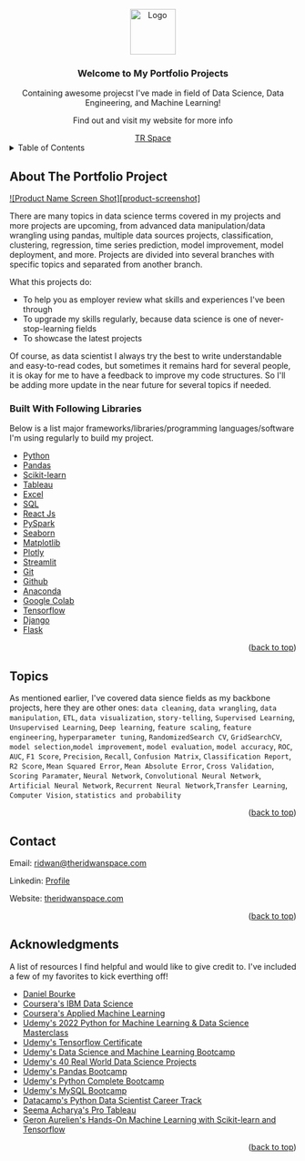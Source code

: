 


<!-- PROJECT LOGO -->
<br />
<div align="center">
  <a href="https://github.com/emaranalytics/dataproject">
    <img src="images/logo.png" alt="Logo" width="80" height="80">
  </a>

  <h3 align="center">Welcome to My Portfolio Projects</h3>

  <p align="center">
    Containing awesome projecst I've made in field of Data Science, Data Engineering, and Machine Learning!
  </p>
  
  <p align="center">
    Find out and visit my website for more info
  </p>
  
  <a href="http://theridwanspace.com/">
    TR Space
  </a>
  
</div>



<!-- TABLE OF CONTENTS -->
<details>
  <summary>Table of Contents</summary>
  <ol>
    <li>
      <a href="#about-the-project">Explanatory Data Analysis</a>
      <ul>
        <li><a href="#built-with">Project 1</a></li>
        <li><a href="#built-with">Project 2</a></li>
        <li><a href="#built-with">Project 3</a></li>
      </ul>
    </li>
    <li>
      <a href="#getting-started">Machine Learning</a>
      <ul>
        <li><a href="#prerequisites">Project 1</a></li>
        <li><a href="#installation">Project 2</a></li>
        <li><a href="#installation">Project 3</a></li>
      </ul>
    </li>
    <li>
      <a href="#getting-started">Data Engineering</a>
      <ul>
        <li><a href="#prerequisites">Project 1</a></li>
        <li><a href="#installation">Project 2</a></li>
        <li><a href="#installation">Project 3</a></li>
      </ul>
    </li>
  </ol>
</details>



<!-- ABOUT THE PROJECT -->
## About The Portfolio Project

[![Product Name Screen Shot][product-screenshot]](https://example.com)

There are many topics in data science terms covered in my projects and more projects are upcoming, from advanced data manipulation/data wrangling using pandas, multiple data sources projects, classification, clustering, regression, time series prediction, model improvement, model deployment, and more. Projects are divided into several branches with specific topics and separated from another branch.

What this projects do:
* To help you as employer review what skills and experiences I've been through
* To upgrade my skills regularly, because data science is one of never-stop-learning fields
* To showcase the latest projects

Of course, as data scientist I always try the best to write understandable and easy-to-read codes, but sometimes it remains hard for several people, it is okay for me to have a feedback to improve my code structures. So I'll be adding more update in the near future for several topics if needed.



### Built With Following Libraries

Below is a list major frameworks/libraries/programming languages/software I'm using regularly to build my project. 
* [Python](https://python.org/)
* [Pandas](https://pandas.pydata.org/)
* [Scikit-learn](https://scikit-learn.org/)
* [Tableau](https://tableau.com/)
* [Excel](https://www.microsoft.com/en-us/microsoft-365/excel)
* [SQL](https://mysql.com)
* [React Js](https://reactjs.org)
* [PySpark](https://spark.apache.org/docs/latest/api/python/)
* [Seaborn](https://seaborn.pydata.org/)
* [Matplotlib](https://matplotlib.org/)
* [Plotly](https://plotly.com/)
* [Streamlit](https://streamlit.io/)
* [Git](https://git-scm.com/)
* [Github](https://github.com/)
* [Anaconda](https://www.anaconda.com/)
* [Google Colab](https://colab.research.google.com/)
* [Tensorflow](https://tensorflow.org/)
* [Django](https://www.djangoproject.com/)
* [Flask](https://flask.palletsprojects.com/)


<p align="right">(<a href="#top">back to top</a>)</p>





<!-- Topics -->
## Topics

As mentioned earlier, I've covered data sience fields as my backbone projects, here they are other ones:
`data cleaning`, `data wrangling`, `data manipulation`, `ETL`, `data visualization`, `story-telling`, `Supervised Learning`, `Unsupervised Learning`, `Deep learning`, `feature scaling`, `feature engineering`, `hyperparameter tuning`, `RandomizedSearch CV`, `GridSearchCV`, `model selection`,`model improvement`, `model evaluation`, `model accuracy`, `ROC`, `AUC`, `F1 Score`, `Precision`, `Recall`, `Confusion Matrix`, `Classification Report`, `R2 Score`, `Mean Squared Error`, `Mean Absolute Error`, `Cross Validation`, `Scoring Paramater`, `Neural Network`, `Convolutional Neural Network`, `Artificial Neural Network`, `Recurrent Neural Network`,`Transfer Learning`, `Computer Vision`, `statistics and probability`

<p align="right">(<a href="#top">back to top</a>)</p>




<!-- CONTACT -->
## Contact

Email: [ridwan@theridwanspace.com](mailto:ridwan@theridwanspace.com)

Linkedin: [Profile](https://www.linkedin.com/in/muhammad-ridwan-0136181a9/)

Website: [theridwanspace.com](http://theridwanspace.com)

<p align="right">(<a href="#top">back to top</a>)</p>



<!-- ACKNOWLEDGMENTS -->
## Acknowledgments

A list of resources I find helpful and would like to give credit to. I've included a few of my favorites to kick everthing off!

* [Daniel Bourke](https://mrdbourke.medium.com/)
* [Coursera's IBM Data Science](https://www.coursera.org/professional-certificates/ibm-data-science)
* [Coursera's Applied Machine Learning](https://www.coursera.org/specializations/data-science-python)
* [Udemy's 2022 Python for Machine Learning & Data Science Masterclass](https://www.udemy.com/share/103I0w3@maeXf7rSx5DKNd_PwG9SpQl6xx-5xV6ewBPdHnebTF_sE_9oDf-GynmjL3MMwDQL/)
* [Udemy's Tensorflow Certificate](https://www.udemy.com/share/104sRw3@QgAWl3riSqOUIaySwo-93fEu9oqT8abQ5Jm2YxORHFCZzr73SYqKy6hSrw84griG/)
* [Udemy's Data Science and Machine Learning Bootcamp](https://www.udemy.com/share/102vBw3@7ofxg4eRtyO0iQceJOQAp7bVxBDf3XjXY3o3liVbraCs4aegtUcbALlHgskPI5FC/)
* [Udemy's 40 Real World Data Science Projects](https://www.udemy.com/share/103wVS3@xSLj9vStczsOPE9Dn5hg1ewGCyG3w8BP2Vz2uD17CAu8c-RCe7Yps3EzjrmpcFHt/)
* [Udemy's Pandas Bootcamp](https://www.udemy.com/share/1025bg3@FxGxuLkIkUC1gX9gN6sWs--sD0Y-ZYAPxIyPCnygGpeMQISq7jY_2OFd7rAjYHJ1/)
* [Udemy's Python Complete Bootcamp](https://www.udemy.com/share/101W943@OXEeVoVEQDhvI9WFh4jyUDQgZvKvxX60IBlDVAcO8Yn6eSwlItlajiGRNRPXN6_l/)
* [Udemy's MySQL Bootcamp](https://www.udemy.com/course/the-ultimate-mysql-bootcamp-go-from-sql-beginner-to-expert/)
* [Datacamp's Python Data Scientist Career Track](https://www.datacamp.com/tracks/data-scientist-with-python)
* [Seema Acharya's Pro Tableau](https://www.amazon.com/Pro-Tableau-Step-Step-Guide/dp/1484223519)
* [Geron Aurelien's Hands-On Machine Learning with Scikit-learn and Tensorflow](https://www.amazon.com/Hands-Machine-Learning-Scikit-Learn-TensorFlow/dp/1491962291)

<p align="right">(<a href="#top">back to top</a>)</p>


